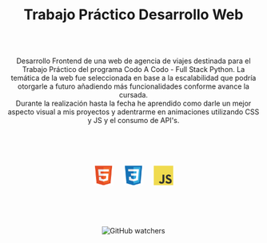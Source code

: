 <h1 style="text-align: center">Trabajo Práctico Desarrollo Web</h1>
<br>
<br>
<p style="text-align: center">
Desarrollo Frontend de una web de agencia de viajes destinada para el Trabajo Práctico del programa Codo A Codo - Full Stack Python. La temática de la web fue seleccionada en base a la escalabilidad que podría otorgarle a futuro añadiendo más funcionalidades conforme avance la cursada.
<br>Durante la realización hasta la fecha he aprendido como darle un mejor aspecto visual a mis proyectos y adentrarme en animaciones utilizando CSS y JS y el consumo de API's.
</p>
<br>
<br>
<br>
<br>
<div style="display:flex; width: 100%; justify-content: center">
<img src="https://raw.githubusercontent.com/devicons/devicon/1119b9f84c0290e0f0b38982099a2bd027a48bf1/icons/html5/html5-original.svg" alt="" width="40px" style="margin-right: 20px">
<img src="https://raw.githubusercontent.com/devicons/devicon/1119b9f84c0290e0f0b38982099a2bd027a48bf1/icons/css3/css3-original.svg" alt="" width="40px" style="margin-right: 20px">
<img src="https://raw.githubusercontent.com/devicons/devicon/1119b9f84c0290e0f0b38982099a2bd027a48bf1/icons/javascript/javascript-original.svg" alt="" width="40px">
</div>
<br>
<br>
<br>
<br>
<div style="display:flex; width: 100%; justify-content: center">

![GitHub watchers](https://img.shields.io/github/watchers/LucasIvan/cacTPO-1?color=green&label=visitas&logo=github)

</div>
